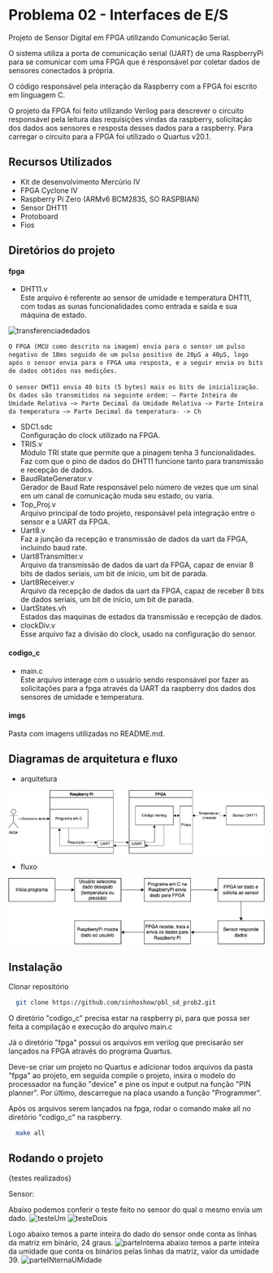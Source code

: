 
# Problema 02 - Interfaces de E/S

Projeto de Sensor Digital em FPGA utilizando Comunicação Serial.

O sistema utiliza a porta de comunicação serial (UART) de uma RaspberryPi para se comunicar com uma FPGA que é responsável por coletar dados de sensores conectados à própria.

O código responsável pela interação da Raspberry com a FPGA foi escrito em linguagem C.

O projeto da FPGA foi feito utilizando Verilog para descrever o circuito responsável pela leitura das requisições vindas da raspberry, solicitação dos dados aos sensores e resposta desses dados para a raspberry. Para carregar o circuito para a FPGA foi utilizado o Quartus v20.1.


## Recursos Utilizados
- Kit de desenvolvimento Mercúrio IV
- FPGA Cyclone IV
- Raspberry Pi Zero (ARMv6 BCM2835, SO RASPBIAN)
- Sensor DHT11
- Protoboard
- Fios

## Diretórios do projeto

#### fpga

- DHT11.v <br>
Este arquivo é referente ao sensor de umidade e temperatura DHT11, com todas as sunas funcionalidades como entrada e saída e sua máquina de estado.

![transferenciadedados](https://user-images.githubusercontent.com/8845392/169427680-3a03d232-5cbf-4e7f-8bd8-7b05f11c88ad.jpeg)

    O FPGA (MCU como descrito na imagem) envia para o sensor um pulso negativo de 18ms seguido de um pulso positivo de 20µS a 40µS, logo após o sensor envia para o FPGA uma resposta, e a seguir envia os bits de dados obtidos nas medições.

    O sensor DHT11 envia 40 bits (5 bytes) mais os bits de inicialização. Os dados são transmitidos na seguinte ordem: – Parte Inteira de Umidade Relativa —> Parte Decimal da Umidade Relativa —> Parte Inteira da temperatura —> Parte Decimal da temperatura- -> Ch

- SDC1.sdc <br>
Configuração do clock utilizado na FPGA.
- TRIS.v <br>
Módulo TRI state que permite que a pinagem tenha 3 funcionalidades. Faz com que o pino de dados do DHT11 funcione tanto para transmissão e recepção de dados.
- BaudRateGenerator.v <br>
Gerador de Baud Rate responsável pelo número de vezes que um sinal em um canal de comunicação muda seu estado, ou varia.
- Top_Proj.v <br>
Arquivo principal de todo projeto, responsável pela integração entre o sensor e a UART da FPGA.
- Uart8.v <br>
Faz a junção da recepção e transmissão de dados da uart da FPGA, incluindo baud rate.
- Uart8Transmitter.v <br>
Arquivo da transmissão de dados da uart da FPGA, capaz de enviar 8 bits de dados seriais, um bit de início, um bit de parada.
- Uart8Receiver.v <br>
Arquivo da recepção de dados da uart da FPGA, capaz de receber 8 bits de dados seriais, um bit de início, um bit de parada.
- UartStates.vh <br>
Estados das maquinas de estados da transmissão e recepção de dados.
- clockDiv.v <br>
Esse arquivo faz a divisão do clock, usado na configuração do sensor.
#### codigo_c

- main.c <br>
Este arquivo interage com o usuário sendo responsável por fazer as solicitações para a fpga através da UART da raspberry dos dados dos sensores de umidade e temperatura.

#### imgs <br>
Pasta com imagens utilizadas no README.md.

## Diagramas de arquitetura e fluxo
- arquitetura

![arquitetura](imgs/arquitetura.png)

- fluxo

![fluxo](imgs/fluxo.png)

## Instalação

Clonar repositório

```bash
  git clone https://github.com/sinhoshow/pbl_sd_prob2.git
```
O diretório "codigo_c" precisa estar na raspberry pi, para que possa ser feita a compilação e execução do arquivo main.c

Já o diretório "fpga" possui os arquivos em verilog que precisarão ser lançados na FPGA através do programa Quartus.

Deve-se criar um projeto no Quartus e adicionar todos arquivos da pasta "fpga" ao projeto, em seguida compile o projeto, insira o modelo do processador na função "device" e pine os input e output na função "PIN planner". Por último, descarregue na placa usando a função "Programmer". 


Após os arquivos serem lançados na fpga, rodar o comando make all no diretório "codigo_c" na raspberry.

```bash
  make all
```

## Rodando o projeto
{testes realizados}

Sensor:

Abaixo podemos conferir o teste feito no sensor do qual o mesmo envia um dado.
![testeUm](https://user-images.githubusercontent.com/8845392/170023535-7c19bbe6-e298-4c5e-9264-aa6bc0309fcc.jpeg)
![testeDois](https://user-images.githubusercontent.com/8845392/170023569-d57dba3d-4c72-4262-ac64-2a40955b73d8.jpeg)

Logo abaixo temos a parte inteira do dado do sensor onde conta as linhas da matriz em binário, 24 graus.
![parteInterna](https://user-images.githubusercontent.com/8845392/170023689-c6b7290a-cdf7-415d-9e01-903fa053c332.jpeg)
abaixo temos a parte inteira da umidade que conta os binários pelas linhas da matriz, valor da umidade 39.
![parteINternaUMidade](https://user-images.githubusercontent.com/8845392/170023925-f0ca7819-ef73-461c-ae16-2de5b0cfa266.jpeg)

